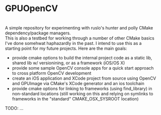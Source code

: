 #
# GPUOpenCV
#

A simple repository for experimenting with ruslo's hunter and polly CMake dependency/package managers.  
This is also a testbed for working through a number of other CMake basics I've done somehwat haphazardly in the past.
I intend to use this as a starting point for my future projects.  Here are the main goals:

* provide cmake options to build the internal project code as a static lib, shared lib w/ versionining, or as a framework (iOS/OS X)
* provide some sample OpenCV console apps for a quick start approach to cross platform OpenCV development
* create an iOS application and XCode project from source using OpenCV and GPUImage via CMake's XCode generator and an ios toolchain
* provide cmake options for linking to frameworks (using find_library) in non-standard locations
 (still working on this and relying on symlinks to frameworks in the "standard" CMAKE_OSX_SYSROOT location)

TODO: ...
